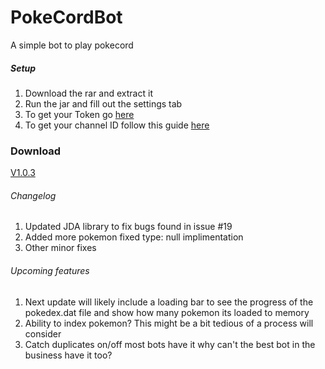 # PokeCordBot
A simple bot to play pokecord

##### Setup
1. Download the rar and extract it
2. Run the jar and fill out the settings tab
3. To get your Token go [here](https://discordhelp.net/discord-token)
4. To get your channel ID follow this guide [here](https://support.discordapp.com/hc/en-us/articles/206346498-Where-can-I-find-my-User-Server-Message-ID-)


### Download
[V1.0.3](https://www.dropbox.com/s/hzbiqlb7lo1bmco/V1.0.3.rar?dl=0)


###### Changelog

1. Updated JDA library to fix bugs found in issue #19
2. Added more pokemon fixed type: null implimentation
3. Other minor fixes


###### Upcoming features

1. Next update will likely include a loading bar to see the progress of the pokedex.dat file and show how many pokemon its loaded to memory
2. Ability to index pokemon? This might be a bit tedious of a process will consider
3. Catch duplicates on/off most bots have it why can't the best bot in the business have it too?
